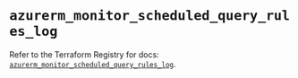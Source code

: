 # `azurerm_monitor_scheduled_query_rules_log`

Refer to the Terraform Registry for docs: [`azurerm_monitor_scheduled_query_rules_log`](https://registry.terraform.io/providers/hashicorp/azurerm/4.32.0/docs/resources/monitor_scheduled_query_rules_log).
